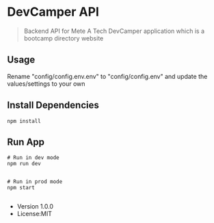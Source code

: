 # DevCamper API

>Backend API for Mete A Tech DevCamper application which is a bootcamp directory website


## Usage

Rename "config/config.env.env" to "config/config.env" and update the values/settings to your own

## Install Dependencies

```
npm install

```

## Run App

```
# Run in dev mode
npm run dev 


# Run in prod mode
npm start


```

- Version 1.0.0
- License:MIT